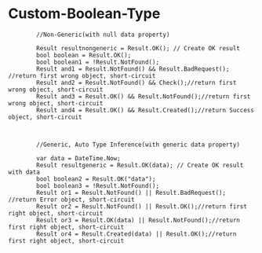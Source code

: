 # Custom-Boolean-Type

            //Non-Generic(with null data property)

            Result resultnongeneric = Result.OK(); // Create OK result
            bool boolean = Result.OK();
            bool boolean1 = !Result.NotFound();
            Result and1 = Result.NotFound() && Result.BadRequest(); //return first wrong object, short-circuit
            Result and2 = Result.NotFound() && Check();//return first wrong object, short-circuit
            Result and3 = Result.OK() && Result.NotFound();//return first wrong object, short-circuit
            Result and4 = Result.OK() && Result.Created();//return Success object, short-circuit



            //Generic, Auto Type Inference(with generic data property)

            var data = DateTime.Now;
            Result resultgeneric = Result.OK(data); // Create OK result with data
            bool boolean2 = Result.OK("data");
            bool boolean3 = !Result.NotFound();
            Result or1 = Result.NotFound() || Result.BadRequest(); //return Error object, short-circuit
            Result or2 = Result.NotFound() || Result.OK();//return first right object, short-circuit
            Result or3 = Result.OK(data) || Result.NotFound();//return first right object, short-circuit
            Result or4 = Result.Created(data) || Result.OK();//return first right object, short-circuit

